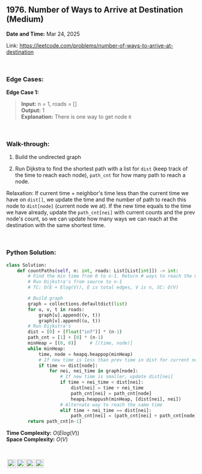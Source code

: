 ## 1976. Number of Ways to Arrive at Destination (Medium)
**Date and Time:** Mar 24, 2025

Link: https://leetcode.com/problems/number-of-ways-to-arrive-at-destination

<br>

### Edge Cases:

**Edge Case 1:**
> **Input:** n = 1, roads = [] <br>
> **Output:** 1 <br>
> **Explanation:** There is one way to get node `0`

<br>

### Walk-through: 
1. Build the undirected graph

2. Run Dijkstra to find the shortest path with a list for `dist` (keep track of the time to reach each node), `path_cnt` for how many path to reach a node. 

Relaxation: If current time + neighbor's time less than the current time we have on `dist[]`, we update the time and the number of path to reach this node to `dist[node]` (current node we at). If the new time equals to the time we have already, update the `path_cnt[nei]` with current counts and the prev node's count, so we can update how many ways we can reach at the destination with the same shortest time.

<br>

### Python Solution:
```python
class Solution:
    def countPaths(self, n: int, roads: List[List[int]]) -> int:
        # Find the min time from 0 to n-1. Return # ways to reach the min time
        # Run Dijkstra's from source to n-1
        # TC: O(E + Elog(V)), E is total edges, V is n, SC: O(V)

        # Build graph
        graph = collections.defaultdict(list)
        for u, v, t in roads:
            graph[u].append((v, t))
            graph[v].append((u, t))
        # Run Dijkstra's
        dist = [0] + [float("inf")] * (n-1)
        path_cnt = [1] + [0] * (n-1)
        minHeap = [(0, 0)]     # [(time, node)]
        while minHeap:
            time, node = heapq.heappop(minHeap)
            # If new time is less than prev time in dist for current node
            if time <= dist[node]:
                for nei, nei_time in graph[node]:
                    # If new time is smaller, update dist[nei]
                    if time + nei_time < dist[nei]:
                        dist[nei] = time + nei_time
                        path_cnt[nei] = path_cnt[node]
                        heapq.heappush(minHeap, [dist[nei], nei])
                    # Alternate way to reach the same time
                    elif time + nei_time == dist[nei]:
                        path_cnt[nei] = (path_cnt[nei] + path_cnt[node]) % (10**9 + 7)
        return path_cnt[n-1]
```
**Time Complexity:** $O(Elog(V))$ <br>
**Space Complexity:** $O(V)$

<br>

<img style="height:22px!important;margin-left:3px;vertical-align:text-bottom;" src="https://mirrors.creativecommons.org/presskit/icons/cc.svg?ref=chooser-v1" alt="CC BY-NC-SA" title="CC BY-NC-SA"><img style="height:22px!important;margin-left:3px;vertical-align:text-bottom;" src="https://mirrors.creativecommons.org/presskit/icons/by.svg?ref=chooser-v1" alt="BY: credit must be given to the creator" title="BY: credit must be given to the creator"><img style="height:22px!important;margin-left:3px;vertical-align:text-bottom;" src="https://mirrors.creativecommons.org/presskit/icons/nc.svg?ref=chooser-v1" alt="NC: Only noncommercial uses of the work are permitted" title="NC: Only noncommercial uses of the work are permitted"><img style="height:22px!important;margin-left:3px;vertical-align:text-bottom;" src="https://mirrors.creativecommons.org/presskit/icons/sa.svg?ref=chooser-v1" alt="SA: Adaptations must be shared under the same terms" title="SA: Adaptations must be shared under the same terms">